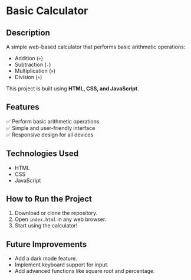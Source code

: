 # Basic Calculator

## Description
A simple web-based calculator that performs basic arithmetic operations:  
- Addition (`+`)  
- Subtraction (`-`)  
- Multiplication (`×`)  
- Division (`÷`)  

This project is built using **HTML, CSS, and JavaScript**.

## Features
✅ Perform basic arithmetic operations  
✅ Simple and user-friendly interface  
✅ Responsive design for all devices  

## Technologies Used
- HTML  
- CSS  
- JavaScript  

## How to Run the Project
1. Download or clone the repository.  
2. Open `index.html` in any web browser.  
3. Start using the calculator!   

## Future Improvements
- Add a dark mode feature.  
- Implement keyboard support for input.  
- Add advanced functions like square root and percentage.  



